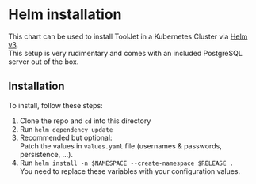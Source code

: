 # Helm installation

This chart can be used to install ToolJet in a Kubernetes Cluster via [Helm v3](https://helm.sh).\
This setup is very rudimentary and comes with an included PostgreSQL server out of the box.

## Installation

To install, follow these steps:

1) Clone the repo and `cd` into this directory
2) Run `helm dependency update`
3) Recommended but optional:\
Patch the values in `values.yaml` file (usernames & passwords, persistence, ...).
4) Run `helm install -n $NAMESPACE --create-namespace $RELEASE .`\
You need to replace these variables with your configuration values.
